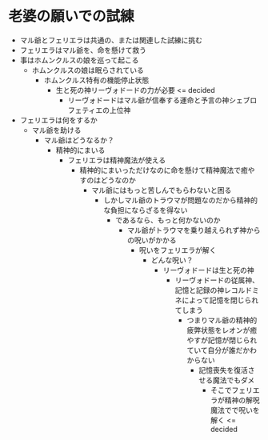 # 老婆の願いでの試練
- マル爺とフェリエラは共通の、または関連した試練に挑む
- フェリエラはマル爺を、命を懸けて救う
- 事はホムンクルスの娘を巡って起こる
  - ホムンクルスの娘は眠らされている
    - ホムンクルス特有の機能停止状態
      - 生と死の神リーヴォドードの力が必要 <= decided
        - リーヴォドードはマル爺が信奉する運命と予言の神シェブロフェティエの上位神
- フェリエラは何をするか
  - マル爺を助ける
    - マル爺はどうなるか？
      - 精神的にまいる
        - フェリエラは精神魔法が使える
          - 精神的にまいっただけなのに命を懸けて精神魔法で癒やすのはどうなのか
            - マル爺にはもっと苦しんでもらわないと困る
              - しかしマル爺のトラウマが問題なのだから精神的な負担にならざるを得ない
                - であるなら、もっと何かないのか
                  - マル爺がトラウマを乗り越えられず神からの呪いがかかる
                    - 呪いをフェリエラが解く
                      - どんな呪い？
                        - リーヴォドードは生と死の神
                          - リーヴォドードの従属神、記憶と記録の神レコルドミネによって記憶を閉じられてしまう
                            - つまりマル爺の精神的疲弊状態をレオンが癒やすが記憶が閉じられていて自分が誰だかわからない
                              - 記憶喪失を復活させる魔法でもダメ
                                - そこでフェリエラが精神の解呪魔法でで呪いを解く <= decided
